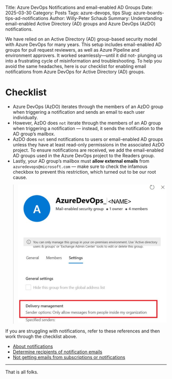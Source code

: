 Title: Azure DevOps Notifications and email-enabled AD Groups
Date: 2025-03-30
Category: Posts 
Tags: azure-devops, tips
Slug: azure-boards-tips-ad-notifications
Author: Willy-Peter Schaub
Summary: Understanding email-enabled Active Directory (AD) groups and Azure DevOps (AzDO) notifications.

We have relied on an Active Directory (AD) group-based security model with Azure DevOps for many years. This setup includes email-enabled AD groups for pull request reviewers, as well as Azure Pipeline and environment approvers. It worked seamlessly—until it did not- plunging us into a frustrating cycle of misinformation and troubleshooting. To help you avoid the same headaches, here is our checklist for enabling email notifications from Azure DevOps for Active Directory (AD) groups.

# Checklist

- Azure DevOps (AzDO) iterates through the members of an AzDO group when triggering a notification and sends an email to each user individually.
- However, AzDO does `not` iterate through the members of an AD group when triggering a notification — instead, it sends the notification to the AD group’s mailbox.
- AzDO does `not` send notifications to users or email-enabled AD groups unless they have at least read-only permissions in the associated AzDO project. To ensure notifications are received, we add the email-enabled AD groups used in the Azure DevOps project to the Readers group.
- Lastly, your AD group’s mailbox must **allow external emails** from ```azuredevops@microsoft.com``` — make sure to check the infamous checkbox to prevent this restriction, which turned out to be our root cause.

> ![checkbox](../images/azure-boards-tips-ad-notifications-0.png) 

If you are struggling with notifications, refer to these references and then work through the checklist above.

- [About notifications](https://learn.microsoft.com/en-us/azure/devops/organizations/notifications/about-notifications?view=azure-devops)
- [Determine recipients of notification emails](https://learn.microsoft.com/en-us/azure/devops/organizations/notifications/concepts-email-recipients?view=azure-devops)
- [Not getting emails from subscriptions or notifications](https://learn.microsoft.com/en-us/azure/devops/organizations/notifications/troubleshoot-not-getting-email?view=azure-devops)

---

That is all folks.

